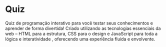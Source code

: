# Quiz
Quiz de programação interativo para você testar seus conhecimentos e aprender de forma divertida! Criado utilizando as tecnologias essenciais da web – HTML para a estrutura, CSS para o design e JavaScript para toda a lógica e interatividade , oferecendo uma experiência fluida e envolvente.
